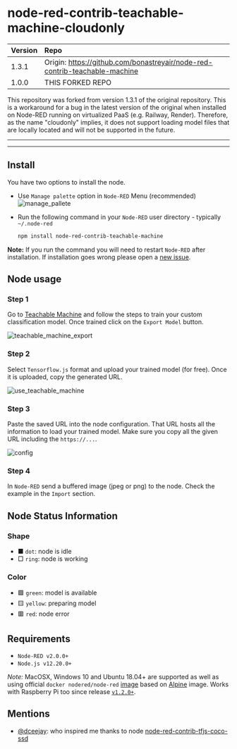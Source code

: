 # node-red-contrib-teachable-machine-cloudonly

| Version | Repo |
|:--|:--|
| 1.3.1 | Origin: https://github.com/bonastreyair/node-red-contrib-teachable-machine |
| 1.0.0 | THIS FORKED REPO |

This repository was forked from version 1.3.1 of the original repository. This is a workaround for a bug in the latest version of the original when installed on Node-RED running on virtualized PaaS (e.g. Railway, Render). Therefore, as the name "cloudonly" implies, it does not support loading model files that are locally located and will not be supported in the future.

---
---

## Install

You have two options to install the node.

- Use `Manage palette` option in `Node-RED` Menu (recommended)
  ![manage_pallete](https://user-images.githubusercontent.com/37800834/80922178-88923b00-8d7b-11ea-9fcf-ea1839bfee09.png)

- Run the following command in your `Node-RED` user directory - typically `~/.node-red`

  ```bash
  npm install node-red-contrib-teachable-machine
  ```

**Note:** If you run the command you will need to restart `Node-RED` after installation. If installation goes wrong please open a [new issue](https://github.com/bonastreyair/node-red-contrib-teachable-machine/issues).

## Node usage

### Step 1

Go to [Teachable Machine](https://teachablemachine.withgoogle.com/train/image) and follow the steps to train your custom classification model. Once trained click on the `Export Model` button.

![teachable_machine_export](https://user-images.githubusercontent.com/37800834/80190158-18b1e100-8614-11ea-9ccf-6668e49e7e2d.png)

### Step 2

Select `Tensorflow.js` format and upload your trained model (for free). Once it is uploaded, copy the generated URL.

![use_teachable_machine](https://user-images.githubusercontent.com/37800834/79056723-8431a100-7c59-11ea-9488-346f4f8e6004.png)

### Step 3

Paste the saved URL into the node configuration. That URL hosts all the information to load your trained model. Make sure you copy all the given URL including the `https://...`.

![config](https://user-images.githubusercontent.com/37800834/80922980-e8d7ab80-8d80-11ea-8c0c-89d1008455da.png)

### Step 4

In `Node-RED` send a buffered image (jpeg or png) to the node. Check the example in the `Import` section.

## Node Status Information

### Shape

- ■ `dot`: node is idle
- □ `ring`: node is working

### Color

- 🟩 `green`: model is available
- 🟨 `yellow`: preparing model
- 🟥 `red`: node error

## Requirements

- `Node-RED v2.0.0+`
- `Node.js v12.20.0+`

*Note:* MacOSX, Windows 10 and Ubuntu 18.04+ are supported as well as using official `docker nodered/node-red` [image](https://hub.docker.com/r/nodered/node-red/) based on [Alpine](https://hub.docker.com/_/alpine) image. Works with Raspberry Pi too since release [`v1.2.0+`](https://github.com/bonastreyair/node-red-contrib-teachable-machine/tags).

## Mentions

- [@dceejay](https://github.com/dceejay): who inspired me thanks to node [node-red-contrib-tfjs-coco-ssd](https://github.com/dceejay/tfjs-coco-ssd/)
